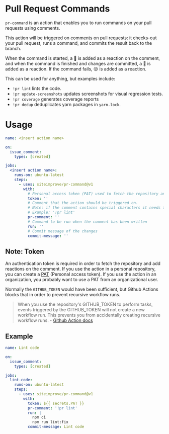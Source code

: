 # Pull Request Commands

`pr-command` is an action that enables you to run commands on your pull requests using comments.

This action will be triggered on comments on pull requests: it checks-out your pull request, runs a command, and commits the result back to the branch.

When the command is started, a 🚀 is added as a reaction on the comment, and when the command is finished and changes are committed, a 🎉 is added as a reaction. If the command fails, 😕 is added as a reaction.

This can be used for anything, but examples include:
- `!pr lint` lints the code.
- `!pr update-screenshots` updates screenshots for visual regression tests.
- `!pr coverage` generates coverage reports
- `!pr dedup` deduplicates yarn packages in `yarn.lock`.

# Usage
<!-- start usage -->
```yaml
name: <insert action name>

on:
  issue_comment:
    types: [created]

jobs:
  <insert action name>:
    runs-on: ubuntu-latest
    steps:
      - uses: siteimprove/pr-command@v1
        with:
          # Personal access token (PAT) used to fetch the repository and add reaction on comment (See note about token)
          token: ''
          # Comment that the action should be triggered on.
          # Note: if the comment contains special characters it needs to be wrapped as a string ''
          # Example: '!pr lint'
          pr-comment: ''
          # Command to be run when the comment has been written
          run: ''
          # Commit message of the changes
          commit-message: ''
```
<!-- end usage -->

## Note: Token
An authentication token is required in order to fetch the repository and add reactions on the comment.
If you use the action in a personal repository, you can create a [PAT](https://github.com/settings/tokens) (Personal access token).
If you use the action in an organization, you probably want to use a PAT from an organizational user.

Normally the `GITHUB_TOKEN` would have been sufficient, but Github Actions blocks that in order to prevent recursive workflow runs.

> When you use the repository's GITHUB_TOKEN to perform tasks, events triggered by the GITHUB_TOKEN will not create a new workflow run. This prevents you from accidentally creating recursive workflow runs. - [Github Action docs](https://docs.github.com/en/enterprise-server@3.0/actions/security-guides/automatic-token-authentication#using-the-github_token-in-a-workflow)


## Example
```yaml
name: Lint code

on:
  issue_comment:
    types: [created]

jobs:
  lint-code:
    runs-on: ubuntu-latest
    steps:
      - uses: siteimprove/pr-command@v1
        with:
          token: ${{ secrets.PAT }}
          pr-comment: '!pr lint'
          run: |
            npm ci
            npm run lint:fix
          commit-message: Lint code
```
